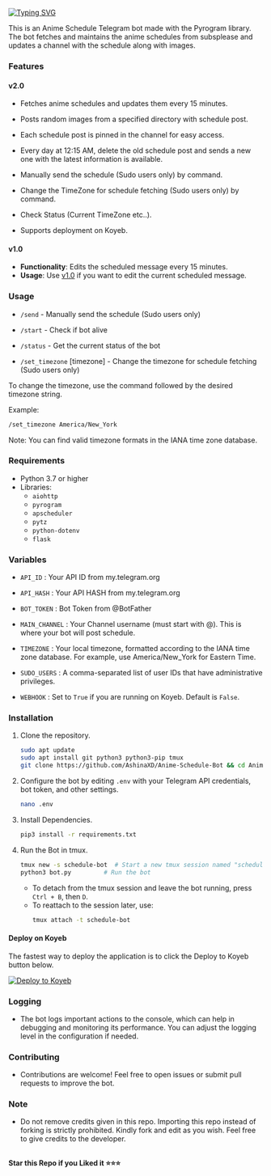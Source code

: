 [![Typing SVG](https://readme-typing-svg.herokuapp.com?font=Fira+Code&pause=1000&width=435&lines=Anime+Schedule+Bot)](https://git.io/typing-svg)

This is an Anime Schedule Telegram bot made with the Pyrogram library. The bot fetches and maintains the anime schedules from subsplease and updates a channel with the schedule along with images.

### Features
#### v2.0
- Fetches anime schedules and updates them every 15 minutes.
- Posts random images from a specified directory with schedule post.
- Each schedule post is pinned in the channel for easy access.
- Every day at 12:15 AM, delete the old schedule post and sends a new one with the latest information is available.


- Manually send the schedule (Sudo users only) by command.
- Change the TimeZone for schedule fetching (Sudo users only)  by command.
- Check Status (Current TimeZone etc..).
- Supports deployment on Koyeb.


#### v1.0
- **Functionality**: Edits the scheduled message every 15 minutes.
- **Usage**: Use [v1.0](https://github.com/AshinaXD/Anime-Schedule-Bot/tree/v1.0) if you want to edit the current scheduled message.

### Usage

- `/send` - Manually send the schedule (Sudo users only)

- `/start` - Check if bot alive

- `/status` - Get the current status of the bot

- `/set_timezone` [timezone] - Change the timezone for schedule fetching (Sudo users only)

To change the timezone, use the command followed by the desired timezone string.

Example:
```bash
/set_timezone America/New_York
```
Note: You can find valid timezone formats in the IANA time zone database.

### Requirements

- Python 3.7 or higher
- Libraries:
  - `aiohttp`
  - `pyrogram`
  - `apscheduler`
  - `pytz`
  - `python-dotenv`
  - `flask`

### Variables

* `API_ID` :
Your API ID from my.telegram.org

* `API_HASH` :
Your API HASH from my.telegram.org

* `BOT_TOKEN` :
Bot Token from @BotFather

* `MAIN_CHANNEL` :
Your Channel username (must start with @). This is where your bot will post schedule.

* `TIMEZONE` :
Your local timezone, formatted according to the IANA time zone database. For example, use America/New_York for Eastern Time.

* `SUDO_USERS` :
A comma-separated list of user IDs that have administrative privileges.

* `WEBHOOK` :
Set to `True` if you are running on Koyeb. Default is `False`.


### Installation

1. Clone the repository.
   ```bash
   sudo apt update
   sudo apt install git python3 python3-pip tmux
   git clone https://github.com/AshinaXD/Anime-Schedule-Bot && cd Anime-Schedule-Bot
   ```

2. Configure the bot by editing `.env` with your Telegram API credentials, bot token, and other settings.
   ```bash
   nano .env
   ```

3. Install Dependencies.
   ```bash
   pip3 install -r requirements.txt
   ```

4. Run the Bot in tmux.
   ```bash
   tmux new -s schedule-bot  # Start a new tmux session named "schedule-bot"
   python3 bot.py         # Run the bot
   ```
   - To detach from the tmux session and leave the bot running, press `Ctrl + B`, then `D`.
   - To reattach to the session later, use:
     ```bash
     tmux attach -t schedule-bot
     ```

#### Deploy on Koyeb
The fastest way to deploy the application is to click the Deploy to Koyeb button below.

[![Deploy to Koyeb](https://www.koyeb.com/static/images/deploy/button.svg)](https://app.koyeb.com/deploy?type=git&repository=github.com/AshinaXD/Anime-Schedule-Bot&env[API_ID]&env[API_HASH]&env[BOT_TOKEN]&env[WEBHOOK]=True&env[MAIN_CHANNEL]&env[TIMEZONE]&env[SUDO_USERS]&run_command=python3%20bot.py&branch=main&name=animeschedule)


### Logging

- The bot logs important actions to the console, which can help in debugging and monitoring its performance. You can adjust the logging level in the configuration if needed.

### Contributing

- Contributions are welcome! Feel free to open issues or submit pull requests to improve the bot.

### Note

- Do not remove credits given in this repo. Importing this repo instead of forking is strictly prohibited. Kindly fork and edit as you wish. Feel free to give credits to the developer.

##

   **Star this Repo if you Liked it ⭐⭐⭐**
